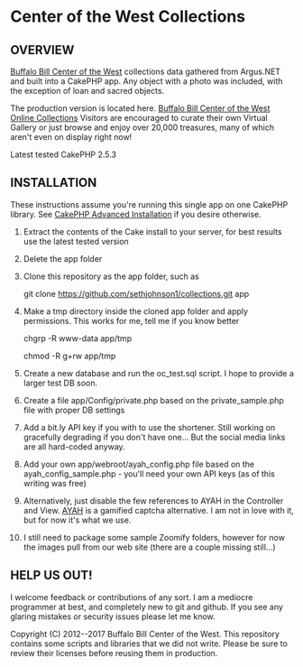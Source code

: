 Center of the West Collections
===========

OVERVIEW
------
[Buffalo Bill Center of the West](http://centerofthewest.org) collections data gathered from Argus.NET and built into a CakePHP app. Any object with a 
photo was included, with the exception of loan and sacred objects.

The production version is located here. [Buffalo Bill Center of the West Online Collections](http://collections.centerofthewest.org/) Visitors are encouraged to
curate their own Virtual Gallery or just browse and enjoy over 20,000 treasures, many of which aren't even on display right now!

Latest tested CakePHP 2.5.3

INSTALLATION
--------
These instructions assume you're running this single app on one CakePHP library. 
See [CakePHP Advanced Installation](http://book.cakephp.org/2.0/en/installation/advanced-installation.html) if you desire otherwise.

1. Extract the contents of the Cake install to your server, for best results use the latest tested version

1. Delete the app folder

1. Clone this repository as the app folder, such as 

	git clone https://github.com/sethjohnson1/collections.git app
	
1. Make a tmp directory inside the cloned app folder and apply permissions. This works for me, tell me if you know better

	chgrp -R www-data app/tmp
	
	chmod -R g+rw app/tmp
	
1. Create a new database and run the oc_test.sql script. I hope to provide a larger test DB soon.	

1. Create a file app/Config/private.php based on the private_sample.php file with proper DB settings

1. Add a bit.ly API key if you with to use the shortener. Still working on gracefully degrading if you don't have one... But the social media links are
all hard-coded anyway.

1. Add your own app/webroot/ayah_config.php file based on the ayah_config_sample.php - you'll need your own API keys (as of this writing was free)

1. Alternatively, just disable the few references to AYAH in the Controller and View. [AYAH](http://areyouahuman.com/) is a gamified captcha alternative.
I am not in love with it, but for now it's what we use.

1. I still need to package some sample Zoomify folders, however for now the images pull from our web site (there are a couple missing still...)

HELP US OUT!
-------------
I welcome feedback or contributions of any sort. I am a mediocre programmer at best, and completely new to git and github. If you see any glaring
mistakes or security issues please let me know.

Copyright (C) 2012--2017 Buffalo Bill Center of the West. This repository contains some scripts and libraries that we did not write. Please be sure to review their licenses before reusing them in production.
